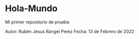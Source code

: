 # Hola-Mundo
Mi primer repositorio de prueba

Autor: Rubén Jesus Rangel Perez
Fecha: 13 de Febrero de 2022
